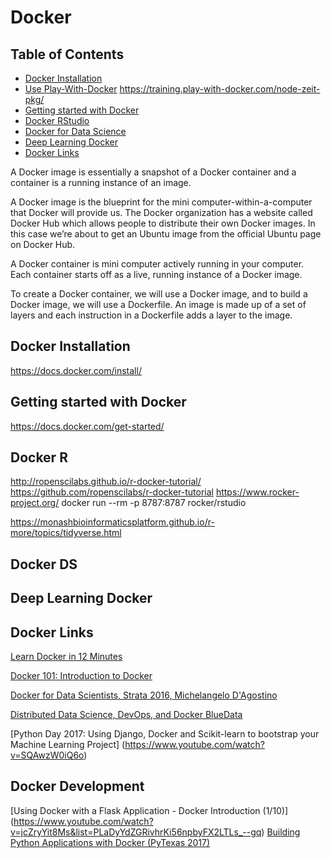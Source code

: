 # Docker


## Table of Contents

  - [Docker Installation](#docker-installation)
  - [Use Play-With-Docker](https://labs.play-with-docker.com/) https://training.play-with-docker.com/node-zeit-pkg/
  - [Getting started with Docker](#getting-started-with-Docker)
  - [Docker RStudio](#docker-r)
  - [Docker for Data Science](#docker-ds)
  - [Deep Learning Docker](#DeepLearningDocker)
  - [Docker Links](#docker-links)

  A Docker image is essentially a snapshot of a Docker container and a container is a running instance of an image.

  A Docker image is the blueprint for the mini computer-within-a-computer that Docker will provide us. The Docker organization has a website called Docker Hub which allows people to distribute their own Docker images. In this case we’re about to get an Ubuntu image from the official Ubuntu page on Docker Hub.

  A Docker container is mini computer actively running in your computer. Each container starts off as a live, running instance of a Docker image.


  To create a Docker container, we will use a Docker image, and to build a Docker image, we will use a Dockerfile.
  An image is made up of a set of layers and each instruction in a Dockerfile adds a layer to the image.


## Docker Installation
https://docs.docker.com/install/


## Getting started with Docker
https://docs.docker.com/get-started/



## Docker R

http://ropenscilabs.github.io/r-docker-tutorial/  https://github.com/ropenscilabs/r-docker-tutorial
https://www.rocker-project.org/
docker run --rm -p 8787:8787 rocker/rstudio

https://monashbioinformaticsplatform.github.io/r-more/topics/tidyverse.html

## Docker DS



## Deep Learning Docker






## Docker Links

[Learn Docker in 12 Minutes](https://www.youtube.com/watch?v=YFl2mCHdv24)

[Docker 101: Introduction to Docker](https://www.youtube.com/watch?v=V9IJj4MzZBc)

[Docker for Data Scientists, Strata 2016, Michelangelo D'Agostino](https://www.youtube.com/watch?v=GOW6yQpxOIg)

[Distributed Data Science, DevOps, and Docker BlueData](https://www.youtube.com/watch?v=Un2xzJ_JLDE)

[Python Day 2017: Using Django, Docker and Scikit-learn to bootstrap your Machine Learning Project]  (https://www.youtube.com/watch?v=SQAwzW0iQ6o)

## Docker Development
[Using Docker with a Flask Application - Docker Introduction (1/10)] (https://www.youtube.com/watch?v=jcZryYit8Ms&list=PLaDyYdZGRivhrKi56npbyFX2LTLs_--gq)
[Building Python Applications with Docker (PyTexas 2017)](https://www.youtube.com/watch?v=DBL3k7A0-eY)
